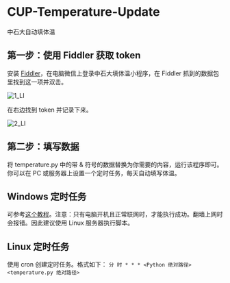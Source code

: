 # CUP-Temperature-Update
中石大自动填体温

第一步：使用 Fiddler 获取 token
-------------------------------

安装 [Fiddler](https://www.telerik.com/download/fiddler)，在电脑微信上登录中石大填体温小程序，在 Fiddler 抓到的数据包里找到这一项并双击。

![1_LI](https://user-images.githubusercontent.com/35026476/144780248-b13af073-881d-47cb-b418-aaf4b57d4d38.jpg)

在右边找到 token 并记录下来。

![2_LI](https://user-images.githubusercontent.com/35026476/144780418-b36966c1-b9f1-455b-8857-8e87b13ce80e.jpg)

第二步：填写数据
----------------

将 temperature.py 中的带 & 符号的数据替换为你需要的内容，运行该程序即可。
你可以在 PC 或服务器上设置一个定时任务，每天自动填写体温。

Windows 定时任务
-------------------
可参考[这个教程](https://www.jianshu.com/p/43676346b0be)。注意：只有电脑开机且正常联网时，才能执行成功。翻墙上网时会报错。因此建议使用 Linux 服务器执行脚本。

Linux 定时任务
---------------
使用 cron 创建定时任务。格式如下：
`分 时 * * * <Python 绝对路径> <temperature.py 绝对路径>`

